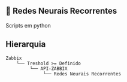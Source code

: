 ## :rocket: Redes Neurais Recorrentes

Scripts em python


## Hierarquia

    Zabbix
        └── Treshold >= Definido
             └── API-ZABBIX
                  └── Redes Neurais Recorrentes
